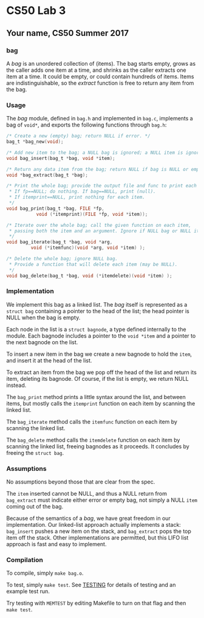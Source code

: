 # CS50 Lab 3
## Your name, CS50 Summer 2017

### bag

A *bag* is an unordered collection of (items).
The bag starts empty, grows as the caller adds one item at a time, and shrinks as the caller extracts one item at a time.
It could be empty, or could contain hundreds of items.
Items are indistinguishable, so the *extract* function is free to return any item from the bag.

### Usage

The *bag* module, defined in `bag.h` and implemented in `bag.c`, implements a bag of `void*`, and exports the following functions through `bag.h`:

```c
/* Create a new (empty) bag; return NULL if error. */
bag_t *bag_new(void);

/* Add new item to the bag; a NULL bag is ignored; a NULL item is ignored. */
void bag_insert(bag_t *bag, void *item);

/* Return any data item from the bag; return NULL if bag is NULL or empty. */
void *bag_extract(bag_t *bag);

/* Print the whole bag; provide the output file and func to print each item.
 * If fp==NULL; do nothing. If bag==NULL, print (null). 
 * If itemprint==NULL, print nothing for each item.
 */
void bag_print(bag_t *bag, FILE *fp, 
	       void (*itemprint)(FILE *fp, void *item));

/* Iterate over the whole bag; call the given function on each item, 
 * passing both the item and an argument. Ignore if NULL bag or NULL itemfunc.
 */
void bag_iterate(bag_t *bag, void *arg,
		 void (*itemfunc)(void *arg, void *item) );

/* Delete the whole bag; ignore NULL bag.
 * Provide a function that will delete each item (may be NULL).
 */
void bag_delete(bag_t *bag, void (*itemdelete)(void *item) );
```

### Implementation

We implement this bag as a linked list.
The *bag* itself is represented as a `struct bag` containing a pointer to the head of the list; the head pointer is NULL when the bag is empty.

Each node in the list is a `struct bagnode`, a type defined internally to the module.
Each bagnode includes a pointer to the `void *item` and a pointer to the next bagnode on the list.

To insert a new item in the bag we create a new bagnode to hold the `item`, and insert it at the head of the list.

To extract an item from the bag we pop off the head of the list and return its item, deleting its bagnode.
Of course, if the list is empty, we return NULL instead.

The `bag_print` method prints a little syntax around the list, and between items, but mostly calls the `itemprint` function on each item by scanning the linked list.

The `bag_iterate` method calls the `itemfunc` function on each item by scanning the linked list.

The `bag_delete` method calls the `itemdelete` function on each item by scanning the linked list, freeing bagnodes as it proceeds.
It concludes by freeing the `struct bag`.

### Assumptions

No assumptions beyond those that are clear from the spec.

The `item` inserted cannot be NULL, and thus a NULL return from `bag_extract` must indicate either error or empty bag, not simply a NULL `item` coming out of the bag.

Because of the semantics of a *bag*, we have great freedom in our implementation.
Our linked-list approach actually implements a stack: `bag_insert` pushes a new item on the stack, and `bag_extract` pops the top item off the stack.
Other implementations are permitted, but this LIFO list approach is fast and easy to implement.

### Compilation

To compile, simply `make bag.o`.

To test, simply `make test`.
See [TESTING](TESTING.md) for details of testing and an example test run.

Try testing with `MEMTEST` by editing Makefile to turn on that flag and then `make test`.
